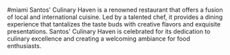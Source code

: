#miami
Santos' Culinary Haven is a renowned restaurant that offers a fusion of local and international cuisine. Led by a talented chef, it provides a dining experience that tantalizes the taste buds with creative flavors and exquisite presentations. Santos' Culinary Haven is celebrated for its dedication to culinary excellence and creating a welcoming ambiance for food enthusiasts.